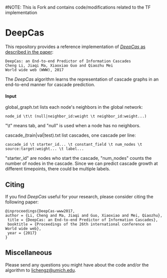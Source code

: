 #NOTE: This is Fork and contains code/modifications related to the TF implementation

# DeepCas
This repository provides a reference implementation of [*DeepCas* as described in the paper](https://arxiv.org/abs/1611.05373):
	
	DeepCas: an End-to-end Predictor of Information Cascades
	Cheng Li, Jiaqi Ma, Xiaoxiao Guo and Qiaozhu Mei
	World wide web (WWW), 2017

The *DeepCas* algorithm learns the representation of cascade graphs in an end-to-end manner for cascade prediction.

#### Input
global_graph.txt lists each node's neighbors in the global network:

	node_id \t\t (null|neighbor_id:weight \t neighbor_id:weight...)

"\t" means tab, and "null" is used when a node has no neighbors.

cascade_(train|val|test).txt list cascades, one cascade per line:

	cascade_id \t starter_id... \t constant_field \t num_nodes \t source:target:weight... \t label...

"starter_id" are nodes who start the cascade, "num_nodes" counts the number of nodes in the cascade.
Since we can predict cascade growth at different timepoints, there could be multiple labels. 


## Citing
If you find *DeepCas* useful for your research, please consider citing the following paper:

	@inproceedings{DeepCas-www2017,
	author = {Li, Cheng and Ma, Jiaqi and Guo, Xiaoxiao and Mei, Qiaozhu},
	 title = {DeepCas: an End-to-end Predictor of Information Cascades},
	 booktitle = {Proceedings of the 26th international conference on World wide web},
	 year = {2017}
	}

## Miscellaneous

Please send any questions you might have about the code and/or the algorithm to <lichengz@umich.edu>.
